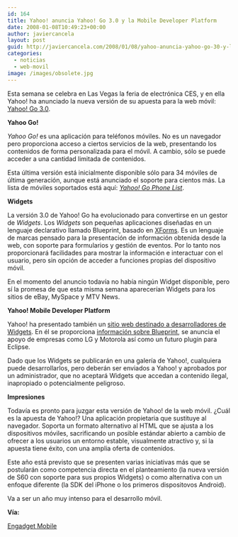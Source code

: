 ```yaml
---
id: 164
title: Yahoo! anuncia Yahoo! Go 3.0 y la Mobile Developer Platform
date: 2008-01-08T10:49:23+00:00
author: javiercancela
layout: post
guid: http://javiercancela.com/2008/01/08/yahoo-anuncia-yahoo-go-30-y-la-mobile-developer-platform/
categories:
  - noticias
  - web-movil
image: /images/obsolete.jpg
---
```

Esta semana se celebra en Las Vegas la feria de electrónica CES, y en ella Yahoo! ha anunciado la nueva versión de su apuesta para la web móvil: [Yahoo! Go 3.0](http://mobile.yahoo.com/go "Yahoo! Go 3.0").

**Yahoo Go!**

_Yahoo Go!_ es una aplicación para teléfonos móviles. No es un navegador pero proporciona acceso a ciertos servicios de la web, presentando los contenidos de forma personalizada para el móvil. A cambio, sólo se puede acceder a una cantidad limitada de contenidos.

Esta última versión está inicialmente disponible sólo para 34 móviles de última generación, aunque está anunciado el soporte para cientos más. La lista de móviles soportados está aquí: [_Yahoo! Go Phone List_](http://mobile.yahoo.com/go/phones "Yahoo! Go Phone List").

**Widgets**

La versión 3.0 de Yahoo! Go ha evolucionado para convertirse en un gestor de _Widgets_. Los _Widgets_ son pequeñas aplicaciones diseñadas en un lenguaje declarativo llamado Blueprint, basado en [XForms](http://www.w3.org/MarkUp/Forms/ "The Forms Working Group"). Es un lenguaje de marcas pensado para la presentación de información obtenida desde la web, con soporte para formularios y gestión de eventos. Por lo tanto nos proporcionará facilidades para mostrar la información e interactuar con el usuario, pero sin opción de acceder a funciones propias del dispositivo móvil.

En el momento del anuncio todavía no había ningún Widget disponible, pero sí la promesa de que esta misma semana aparecerían Widgets para los sitios de eBay, MySpace y MTV News.

**Yahoo! Mobile Developer Platform**

Yahoo! ha presentado también un [sitio web destinado a desarrolladores de Widgets](http://mobile.yahoo.com/developers "Yahoo! Mobile Developers Home"). En él se proporciona [información sobre Blueprint](http://mobile.yahoo.com/developers/roadmap "Blueprint Roadmap"), se anuncia el apoyo de empresas como LG y Motorola así como un futuro plugin para Eclipse.

Dado que los Widgets se publicarán en una galería de Yahoo!, cualquiera puede desarrollarlos, pero deberán ser enviados a Yahoo! y aprobados por un administrador, que no aceptará Widgets que accedan a contenido ilegal, inapropiado o potencialmente peligroso.

**Impresiones**

Todavía es pronto para juzgar esta versión de Yahoo! de la web móvil. ¿Cuál es la apuesta de Yahoo!? Una aplicación propietaria que sustituye al navegador. Soporta un formato alternativo al HTML que se ajusta a los dispositivos móviles, sacrificando un posible estándar abierto a cambio de ofrecer a los usuarios un entorno estable, visualmente atractivo y, si la apuesta tiene éxito, con una amplia oferta de contenidos.

Este año está previsto que se presenten varias iniciativas más que se postularán como competencia directa en el planteamiento (la nueva versión de S60 con soporte para sus propios Widgets) o como alternativa con un enfoque diferente (la SDK del iPhone o los primeros dispositovos Android).

Va a ser un año muy intenso para el desarrollo móvil.

**Vía:**
  
[Engadget Mobile](http://www.engadgetmobile.com/2008/01/07/yahoo-takes-go-to-version-3-releases-widget-platform/ "Yahoo! takes Go to version 3, releases widget platform")